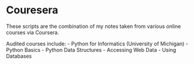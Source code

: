 # Couresera
These scripts are the combination of my notes taken from various online courses via Coursera.

Audited courses include:
     - Python for Informatics (University of Michigan)
          - Python Basics
          - Python Data Structures
          - Accessing Web Data
          - Using Databases
   
